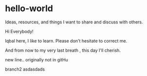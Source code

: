 # hello-world
Ideas, resources, and things I want to share and discuss with others.

Hi Everybody!

Iqbal here, I like to learn. Please don't hesitate to correct me.


And from now to my very last breath , this day I'll cherish.

new line.. originally not in gitHu

branch2 
asdasdads 